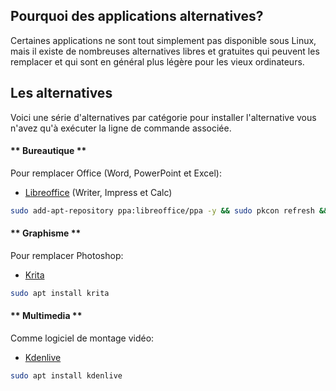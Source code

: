 ## Pourquoi des applications alternatives?
Certaines applications ne sont tout simplement pas disponible sous Linux, mais il existe de nombreuses alternatives libres et gratuites qui peuvent les remplacer et qui sont en général plus légère pour les vieux ordinateurs.

## Les alternatives
Voici une série d'alternatives par catégorie pour installer l'alternative vous n'avez qu'à exécuter la ligne de commande associée.

<!-- tabs:start -->

#### ** Bureautique **
Pour remplacer Office (Word, PowerPoint et Excel):

- [Libreoffice](https://fr.libreoffice.org/) (Writer, Impress et Calc)


```bash
sudo add-apt-repository ppa:libreoffice/ppa -y && sudo pkcon refresh && sudo apt install libreoffice-kde5 libreoffice-writer libreoffice-impress libreoffice-calc mythes-fr libreoffice-l10n-fr libreoffice-help-fr
```

#### ** Graphisme **
Pour remplacer Photoshop:
- [Krita](https://krita.org/fr/)


```bash
sudo apt install krita
```

#### ** Multimedia **
Comme logiciel de montage vidéo:
- [Kdenlive](https://kdenlive.org/fr/)

```bash
sudo apt install kdenlive
```

<!-- tabs:end -->
